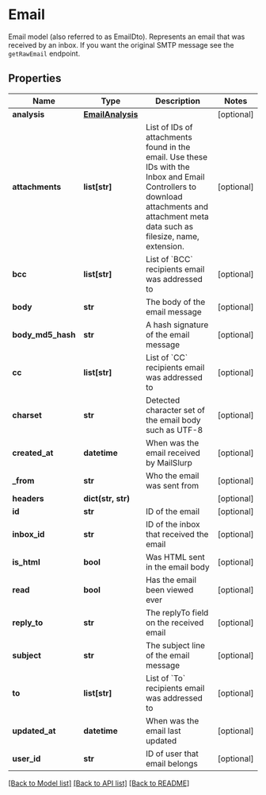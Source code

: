 # Email

Email model (also referred to as EmailDto). Represents an email that was received by an inbox. If you want the original SMTP message see the `getRawEmail` endpoint.
## Properties
Name | Type | Description | Notes
------------ | ------------- | ------------- | -------------
**analysis** | [**EmailAnalysis**](EmailAnalysis.md) |  | [optional] 
**attachments** | **list[str]** | List of IDs of attachments found in the email. Use these IDs with the Inbox and Email Controllers to download attachments and attachment meta data such as filesize, name, extension. | [optional] 
**bcc** | **list[str]** | List of &#x60;BCC&#x60; recipients email was addressed to | [optional] 
**body** | **str** | The body of the email message | [optional] 
**body_md5_hash** | **str** | A hash signature of the email message | [optional] 
**cc** | **list[str]** | List of &#x60;CC&#x60; recipients email was addressed to | [optional] 
**charset** | **str** | Detected character set of the email body such as UTF-8 | [optional] 
**created_at** | **datetime** | When was the email received by MailSlurp | [optional] 
**_from** | **str** | Who the email was sent from | [optional] 
**headers** | **dict(str, str)** |  | [optional] 
**id** | **str** | ID of the email | [optional] 
**inbox_id** | **str** | ID of the inbox that received the email | [optional] 
**is_html** | **bool** | Was HTML sent in the email body | [optional] 
**read** | **bool** | Has the email been viewed ever | [optional] 
**reply_to** | **str** | The replyTo field on the received email | [optional] 
**subject** | **str** | The subject line of the email message | [optional] 
**to** | **list[str]** | List of &#x60;To&#x60; recipients email was addressed to | [optional] 
**updated_at** | **datetime** | When was the email last updated | [optional] 
**user_id** | **str** | ID of user that email belongs | [optional] 

[[Back to Model list]](../README.md#documentation-for-models) [[Back to API list]](../README.md#documentation-for-api-endpoints) [[Back to README]](../README.md)


